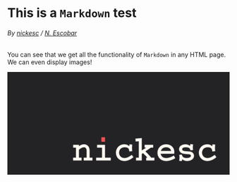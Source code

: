 # This is a `Markdown` test

###### By [nickesc](https://github.com/nickesc) / [N. Escobar](https://nickesc.com)

You can see that we get all the functionality of `Markdown` in any HTML page. We can even display images!

![Markdown](https://raw.githubusercontent.com/nickesc/N.-Escobar-Media-Branding/main/Logos/nickesc/nickesc-dark.png)
